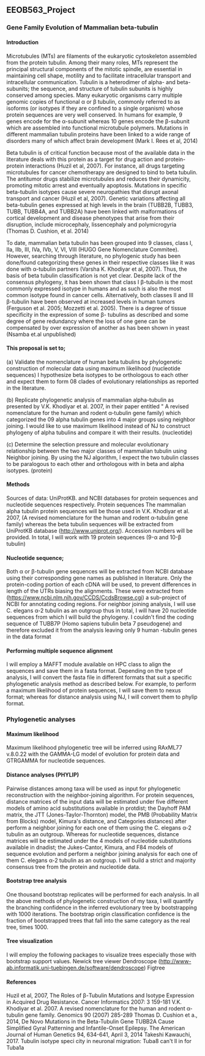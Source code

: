 ## EEOB563_Project

### Gene Family Evolution of Mammalian beta-tubulin
#### Introduction 
Microtubules (MTs) are filaments of the eukaryotic cytoskeleton assembled from the protein tubulin. Among their many roles, MTs represent the principal structural components of the mitotic spindle, are essential in maintaining cell shape, motility and to facilitate intracellular transport and intracellular communication. Tubulin is a heterodimer of alpha- and beta-subunits; the sequence, and structure of tubulin subunits is highly conserved among species. Many eukaryotic organisms carry multiple genomic copies of functional α or β tubulin, commonly referred to as isoforms (or isotypes if they are confined to a single organism) whose protein sequences are very well conserved. In humans for example, 9 genes encode for the α-subunit whereas 10 genes encode the β-subunit which are assembled into functional microtubule polymers. Mutations in different mammalian tubulin proteins have been linked to a wide range of disorders many of which affect brain development (Mark I. Rees et al, 2014)

Beta tubulin is of critical function because most of the available data in the literature deals with this protein as a target for drug action and protein-protein interactions (Huzil et al, 2007). For instance, all drugs targeting microtubules for cancer chemotherapy are designed to bind to beta tubulin. The antitumor drugs stabilize microtubules and reduces their dynamicity, promoting mitotic arrest and eventually apoptosis. Mutations in specific beta-tubulin isotypes cause severe neuropathies that disrupt axonal transport and cancer (Huzil et al, 2007). Genetic variations affecting all beta-tubulin genes expressed at high levels in the brain (TUBB2B, TUBB3, TUBB, TUBB4A, and TUBB2A) have been linked with malformations of cortical development and disease phenotypes that arise from their disruption, include microcephaly, lissencephaly and polymicrogyria (Thomas D. Cushion, et al. 2014)

To date, mammalian beta tubulin has been grouped into 9 classes, class I, IIa, IIb, III, IVa, IVb, V, VI, VIII (HUGO Gene Nomenclature Commitee). However, searching through literature, no phylogenic study has been done/found categorizing these genes in their respective classes like it was done with α-tubulin partners (Varsha K. Khodiyar et al, 2007).  Thus, the basis of beta tubulin classification is not yet clear. Despite lack of the consensus phylogeny, it has been shown that class I β-tubulin is the most commonly expressed isotype in humans and as such is also the most common isotype found in cancer cells. Alternatively, both classes II and III β-tubulin have been observed at increased levels in human tumors (Ferguson et al. 2005; Mozzetti et al. 2005). 
 There is a degree of tissue specificity in the expression of some β- tubulins as described and some degree of gene redundancy where the loss of one gene can be compensated by over expression of another as has been shown in yeast (Nsamba et.al unpublished)
 
#### This proposal is set to;
 (a) Validate the nomenclature of human beta tubulins by phylogenetic construction of molecular data using maximum likelihood (nucleotide sequences)
I hypothesize beta isotypes to be orthologous to each other and expect them to form 08 clades of evolutionary relationships as reported in the literature.

(b) Replicate phylogenetic analysis of mammalian alpha-tubulin as presented by V.K. Khodiyar et al. 2007, in their paper entitled " A revised nomenclature for the human and rodent α-tubulin gene family) which categorized the 09 alpha tubulin genes into 4 major groups using neighbor joining.  I would like to use maximum likelihood instead of NJ to construct phylogeny of alpha tubulins and compare it with their results. (nucleotide)

(c) Determine the selection pressure and molecular evolutionary relationship between the two major classes of mammalian tubulin using Neighbor joining. By using the NJ algorithm, I expect the two tubulin classes to be paralogous to each other and orthologous with in beta and alpha isotypes. (protein)

#### Methods
Sources of data: UniProtKB. and NCBI databases for protein sequences and nucleotide sequences respectively.
Protein sequences
The mammalian alpha tubulin protein sequences will be those used in V.K. Khodiyar et al. 2007, (A revised nomenclature for the human and rodent α-tubulin gene family) whereas the beta tubulin sequences will be extracted from UniProtKB database (http://www.uniprot.org/). Accession numbers will be provided. In total, I will work with 19 protein sequences (9-α and 10-β tubulin)
#### Nucleotide sequence;
Both α or β-tubulin gene sequences will be extracted from NCBI database using their corresponding gene names as published in literature.  Only the protein-coding portion of each cDNA will be used, to prevent differences in length of the UTRs biasing the alignments.  These were extracted from (https://www.ncbi.nlm.nih.gov/CCDS/CcdsBrowse.cgi) a sub-project of NCBI for annotating coding regions. For neighbor joining analysis, I will use C. elegans α-2 tubulin as an outgroup thus in total, I will have 20 nucleotide sequences from which I will build the phylogeny. I couldn't find the coding sequence of TUBB7P (Homo sapiens tubulin beta 7 pseudogene) and therefore excluded it from the analysis leaving only 9 human -tubulin genes in the data format

#### Performing multiple sequence alignment 
I will employ a MAFFT module available on HPC class to align the sequences and save them in a fasta format. Depending on the type of analysis, I will convert the fasta file in different formats that suit a specific phylogenetic analysis method as described below. For example, to perform a maximum likelihood of protein sequences, I will save them to nexus format; whereas for distance analysis using NJ, I will convert them to phylip format. 

### Phylogenetic analyses 

#### Maximum likelihood
Maximum likelihood phylogenetic tree will be inferred using RAxML77 v.8.0.22 with the GAMMA-LG model of evolution for protein data and GTRGAMMA for nucleotide sequences. 

#### Distance analyses (PHYLIP)
Pairwise distances among taxa will be used as input for phylogenetic reconstruction with the neighbor-joining algorithm.  For protein sequences, distance matrices of the input data will be estimated under five different models of amino acid substitutions available in protdist; the Dayhoff PAM matrix, the JTT (Jones-Taylor-Thornton) model, the PMB (Probability Matrix from Blocks) model, Kimura's distance, and Categories distances) after perform a neighbor joining for each one of them using the C. elegans α-2 tubulin as an outgroup. 
Whereas for nucleotide sequences, distance matrices will be estimated under the 4 models of nucleotide substitutions available in dnadist; the Jukes-Cantor, Kimura, and F84 models of sequence evolution and perform a neighbor joining analysis for each one of them C. elegans α-2 tubulin as an outgroup.
I will build a strict and majority consensus tree from the protein and nucleotide data.

#### Bootstrap tree analysis
One thousand bootstrap replicates will be performed for each analysis. In all the above methods of phylogenetic construction of my taxa, I will quantify the branching confidence in the inferred evolutionary tree by bootstrapping with 1000 iterations. The bootstrap origin classification confidence is the fraction of bootstrapped trees that fall into the same category as the real tree, times 1000.

#### Tree visualization
I will employ the following packages to visualize trees especially those with bootstrap support values. 
Newick tree viewer
Dendroscope (http://www-ab.informatik.uni-tuebingen.de/software/dendroscope)
Figtree


#### References
Huzil et al, 2007, The Roles of β-Tubulin Mutations and Isotype Expression
in Acquired Drug Resistance. Cancer Informatics 2007: 3 159-181
V.K. Khodiyar et al. 2007. A revised nomenclature for the human and rodent α-tubulin gene family. Genomics 90 (2007) 285-289
Thomas D. Cushion et a., 2014, De Novo Mutations in the Beta-Tubulin Gene TUBB2A Cause Simplified Gyral Patterning and Infantile-Onset Epilepsy. The American Journal of Human Genetics 94, 634-641, April 3, 2014
Takeshi Kawauchi, 2017. Tubulin isotype speci city in neuronal migration: Tuba8 can't ll in for Tuba1a 





